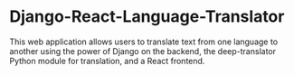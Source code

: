 # Django-React-Language-Translator
This web application allows users to translate text from one language to another using the power of Django on the backend, the deep-translator Python module for translation, and a React frontend.
